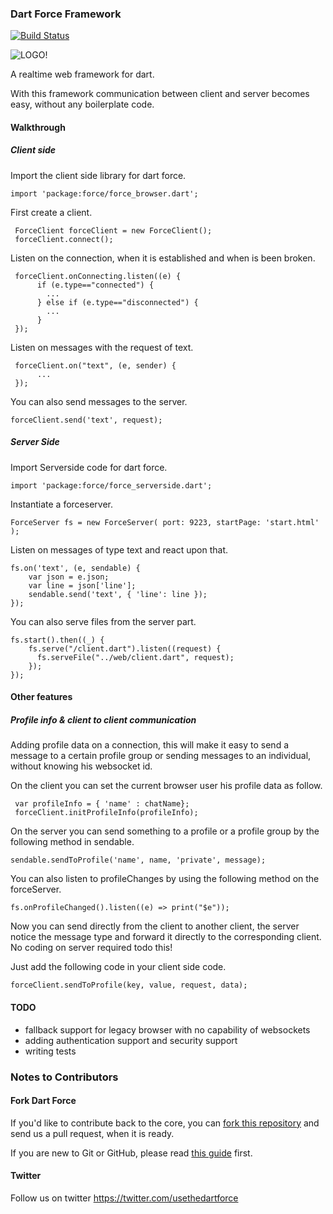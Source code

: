### Dart Force Framework ###

[![Build Status](https://drone.io/github.com/jorishermans/dart-force/status.png)](https://drone.io/github.com/jorishermans/dart-force/latest)

![LOGO!](https://raw.github.com/jorishermans/dart-force/master/resources/dart_force_logo.jpg)

A realtime web framework for dart.

With this framework communication between client and server becomes easy, without any boilerplate code.

#### Walkthrough ####

##### Client side #####

Import the client side library for dart force.

	import 'package:force/force_browser.dart';

First create a client.
	 
	 ForceClient forceClient = new ForceClient();
	 forceClient.connect();
	 
Listen on the connection, when it is established and when is been broken.

	 forceClient.onConnecting.listen((e) {
	      if (e.type=="connected") {
	        ...
	      } else if (e.type=="disconnected") {
	        ...
	      }
	 });
	 
Listen on messages with the request of text.

	 forceClient.on("text", (e, sender) {
	      ...
	 });

You can also send messages to the server.

	forceClient.send('text', request);


##### Server Side #####

Import Serverside code for dart force.

	import 'package:force/force_serverside.dart';

Instantiate a forceserver.

	ForceServer fs = new ForceServer( port: 9223, startPage: 'start.html' );

Listen on messages of type text and react upon that.

	fs.on('text', (e, sendable) { 
	    var json = e.json;
	    var line = json['line'];
	    sendable.send('text', { 'line': line });
	});

You can also serve files from the server part.

	fs.start().then((_) {
	    fs.serve("/client.dart").listen((request) { 
	      fs.serveFile("../web/client.dart", request);
	    });
	});
	
#### Other features ####

##### Profile info & client to client communication #####

Adding profile data on a connection, this will make it easy to send a message to a certain profile group or sending messages to an individual, without knowing his websocket id.

On the client you can set the current browser user his profile data as follow.

	 var profileInfo = { 'name' : chatName};
     forceClient.initProfileInfo(profileInfo);

On the server you can send something to a profile or a profile group by the following method in sendable.

	sendable.sendToProfile('name', name, 'private', message);
	
You can also listen to profileChanges by using the following method on the forceServer.

	fs.onProfileChanged().listen((e) => print("$e"));
	
Now you can send directly from the client to another client, the server notice the message type and forward it directly to the corresponding client. 
No coding on server required todo this!

Just add the following code in your client side code.

	forceClient.sendToProfile(key, value, request, data);

#### TODO ####

- fallback support for legacy browser with no capability of websockets
- adding authentication support and security support
- writing tests

### Notes to Contributors ###

#### Fork Dart Force ####

If you'd like to contribute back to the core, you can [fork this repository](https://help.github.com/articles/fork-a-repo) and send us a pull request, when it is ready.

If you are new to Git or GitHub, please read [this guide](https://help.github.com/) first.

#### Twitter ####

Follow us on twitter https://twitter.com/usethedartforce